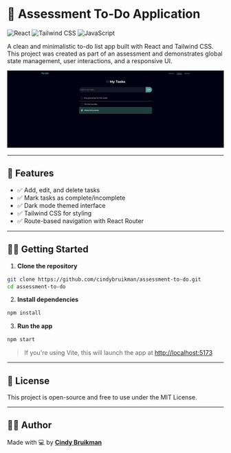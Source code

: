 # 📝 Assessment To-Do Application

![React](https://img.shields.io/badge/React-20232A?style=for-the-badge&logo=react&logoColor=61DAFB)
![Tailwind CSS](https://img.shields.io/badge/TailwindCSS-38B2AC?style=for-the-badge&logo=tailwind-css&logoColor=white)
![JavaScript](https://img.shields.io/badge/JavaScript-F7DF1E?style=for-the-badge&logo=javascript&logoColor=black)

A clean and minimalistic to-do list app built with React and Tailwind CSS.  
This project was created as part of an assessment and demonstrates global state management, user interactions, and a responsive UI.

![Screenshot](./public/img/screenshot.png)

---

## 🚀 Features

- ✅ Add, edit, and delete tasks
- ✅ Mark tasks as complete/incomplete
- ✅ Dark mode themed interface
- ✅ Tailwind CSS for styling
- ✅ Route-based navigation with React Router

---

## 🧑‍💻 Getting Started

1. **Clone the repository**

```bash
git clone https://github.com/cindybruikman/assessment-to-do.git
cd assessment-to-do
```

2. **Install dependencies**

```bash
npm install
```

3. **Run the app**

```bash
npm start
```

> If you're using Vite, this will launch the app at [http://localhost:5173](http://localhost:5173)

---

## 🧾 License

This project is open-source and free to use under the MIT License.

---

## 🙋‍♀️ Author

Made with 💻 by **[Cindy Bruikman](https://github.com/cindybruikman)**
